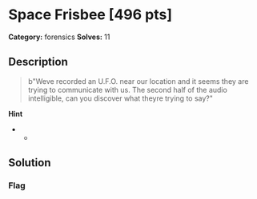 # Space Frisbee [496 pts]

**Category:** forensics
**Solves:** 11

## Description
>b"Weve recorded an U.F.O. near our location and  it seems they are trying to communicate with us. The second half of the audio intelligible, can you discover what theyre trying to say?"

**Hint**
* -

## Solution

### Flag

